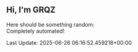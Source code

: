 ## Hi, I'm GRQZ
Here should be something random:  
Completely automated!

Last Update: 2025-06-26 06:16:52.459218+00:00
